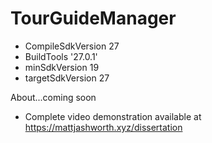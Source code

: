 # TourGuideManager

* CompileSdkVersion 27
* BuildTools '27.0.1'
* minSdkVersion 19
* targetSdkVersion 27

About...coming soon
- Complete video demonstration available at https://mattjashworth.xyz/dissertation
